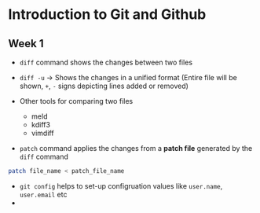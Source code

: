 # Introduction to Git and Github

## Week 1

- `diff` command shows the changes between two files
- `diff -u` -> Shows the changes in a unified format (Entire file will be shown, `+`, `-` signs depicting lines added or removed)
- Other tools for comparing two files
  - meld
  - kdiff3
  - vimdiff

- `patch` command applies the changes from a **patch file** generated by the `diff` command

```sh
patch file_name < patch_file_name
```

- `git config` helps to set-up configruation values like `user.name`, `user.email` etc
- 
